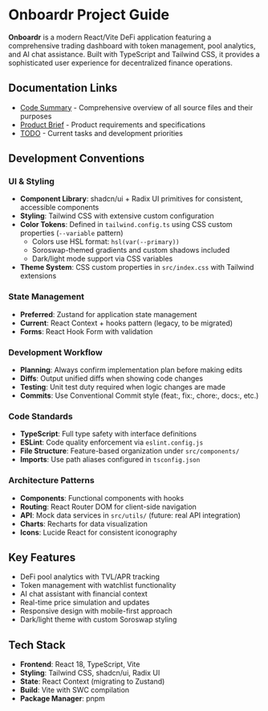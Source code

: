# Onboardr Project Guide

**Onboardr** is a modern React/Vite DeFi application featuring a comprehensive trading dashboard with token management, pool analytics, and AI chat assistance. Built with TypeScript and Tailwind CSS, it provides a sophisticated user experience for decentralized finance operations.

## Documentation Links

- [Code Summary](./CODE_SUMMARY.md) - Comprehensive overview of all source files and their purposes
- [Product Brief](./PRODUCT_BRIEF.md) - Product requirements and specifications
- [TODO](./TODO.md) - Current tasks and development priorities

## Development Conventions

### UI & Styling
- **Component Library**: shadcn/ui + Radix UI primitives for consistent, accessible components
- **Styling**: Tailwind CSS with extensive custom configuration
- **Color Tokens**: Defined in `tailwind.config.ts` using CSS custom properties (`--variable` pattern)
  - Colors use HSL format: `hsl(var(--primary))`
  - Soroswap-themed gradients and custom shadows included
  - Dark/light mode support via CSS variables
- **Theme System**: CSS custom properties in `src/index.css` with Tailwind extensions

### State Management
- **Preferred**: Zustand for application state management
- **Current**: React Context + hooks pattern (legacy, to be migrated)
- **Forms**: React Hook Form with validation

### Development Workflow
- **Planning**: Always confirm implementation plan before making edits
- **Diffs**: Output unified diffs when showing code changes
- **Testing**: Unit test duty required when logic changes are made
- **Commits**: Use Conventional Commit style (feat:, fix:, chore:, docs:, etc.)

### Code Standards
- **TypeScript**: Full type safety with interface definitions
- **ESLint**: Code quality enforcement via `eslint.config.js`
- **File Structure**: Feature-based organization under `src/components/`
- **Imports**: Use path aliases configured in `tsconfig.json`

### Architecture Patterns
- **Components**: Functional components with hooks
- **Routing**: React Router DOM for client-side navigation
- **API**: Mock data services in `src/utils/` (future: real API integration)
- **Charts**: Recharts for data visualization
- **Icons**: Lucide React for consistent iconography

## Key Features
- DeFi pool analytics with TVL/APR tracking
- Token management with watchlist functionality
- AI chat assistant with financial context
- Real-time price simulation and updates
- Responsive design with mobile-first approach
- Dark/light theme with custom Soroswap styling

## Tech Stack
- **Frontend**: React 18, TypeScript, Vite
- **Styling**: Tailwind CSS, shadcn/ui, Radix UI
- **State**: React Context (migrating to Zustand)
- **Build**: Vite with SWC compilation
- **Package Manager**: pnpm
